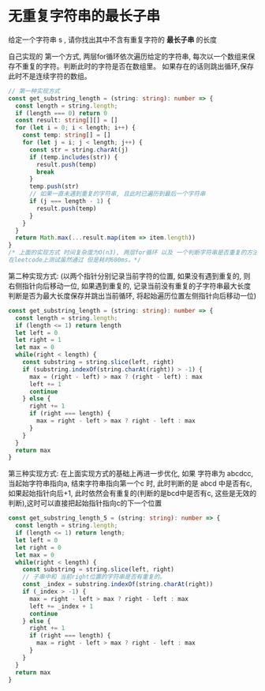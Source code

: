 # 无重复字符串的最长子串

  给定一个字符串 s , 请你找出其中不含有重复字符的 **最长子串** 的长度

  自己实现的 第一个方式, 两层for循环依次遍历给定的字符串, 每次以一个数组来保存不重复的字符。判断此时的字符是否在数组里。
  如果存在的话则跳出循环,保存此时不是连续字符的数组。
```ts
// 第一种实现方式
const get_substring_length = (string: string): number => {
  const length = string.length;
  if (length === 0) return 0
  const result: string[][] = []
  for (let i = 0; i < length; i++) {
    const temp: string[] = []
    for (let j = i; j < length; j++) {
      const str = string.charAt(j)
      if (temp.includes(str)) {
        result.push(temp)
        break
      }
      temp.push(str)
      // 如果一直未遇到重复的字符串, 且此时已遍历到最后一个字符串
      if (j === length - 1) {
        result.push(temp)
      }
    }
  }
  return Math.max(...result.map(item => item.length))
}
/* 上面的实现方式 时间复杂度为O(n3), 两层for循环 以及 一个判断字符串是否重复的方法, 
在leetcode上测试虽然通过 但是耗时600ms。*/
```

  第二种实现方式: (以两个指针分别记录当前字符的位置, 如果没有遇到重复的, 则右侧指针向后移动一位, 
  如果遇到重复的, 记录当前没有重复的子字符串最大长度判断是否为最大长度保存并跳出当前循环, 将起始遍历位置左侧指针向后移动一位)

```ts
const get_substring_length = (string: string): number => {
  const length = string.length;
  if (length <= 1) return length
  let left = 0
  let right = 1
  let max = 0
  while(right < length) {
    const substring = string.slice(left, right)
    if (substring.indexOf(string.charAt(right)) > -1) {
      max = (right - left) > max ? (right - left) : max
      left += 1
      continue
    } else {
      right += 1
      if (right === length) {
        max = right - left > max ? right - left : max
      }
    }
  }
  return max
}
```

  第三种实现方式: 在上面实现方式的基础上再进一步优化, 如果 字符串为 abcdcc, 当起始字符串指向a, 结束字符串指向第一个c 时, 此时判断的是
  abcd 中是否有c, 如果起始指针向后+1, 此时依然会有重复的(判断的是bcd中是否有c, 这些是无效的判断),这时可以直接把起始指针指向c的下一个位置
```ts
const get_substring_length_5 = (string: string): number => {
  const length = string.length;
  if (length <= 1) return length;
  let left = 0
  let right = 0
  let max = 0
  while(right < length) {
    const substring = string.slice(left, right)
    // 子串中和 当前right位置的字符串是否有重复的。
    const _index = substring.indexOf(string.charAt(right))
    if (_index > -1) {
      max = right - left > max ? right - left : max
      left += _index + 1
      continue
    } else {
      right += 1
      if (right === length) {
        max = right - left > max ? right - left : max
      }
    }
  }
  return max
}
```
